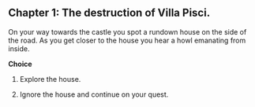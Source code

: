 ## Chapter 1: The destruction of Villa Pisci.

On your way towards the castle you spot a rundown house on the side of the road.
As you get closer to the house you hear a howl emanating from inside.

**Choice**

1. Explore the house.

2. Ignore the house and continue on your quest.
